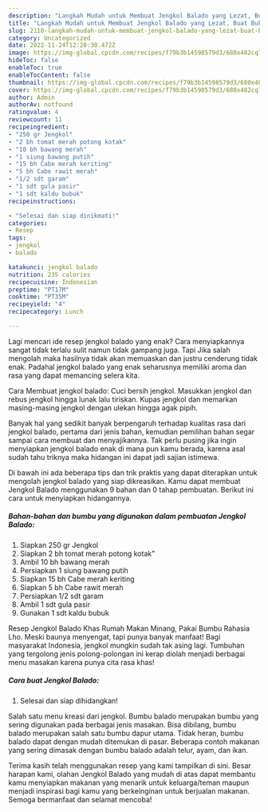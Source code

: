 ```yaml
---
description: "Langkah Mudah untuk Membuat Jengkol Balado yang Lezat, Buat Buka Puasa Lezat Sekali"
title: "Langkah Mudah untuk Membuat Jengkol Balado yang Lezat, Buat Buka Puasa Lezat Sekali"
slug: 2110-langkah-mudah-untuk-membuat-jengkol-balado-yang-lezat-buat-buka-puasa-lezat-sekali
category: Uncategorized
date: 2022-11-24T12:28:30.472Z
image: https://img-global.cpcdn.com/recipes/f79b3b14598579d3/680x482cq70/jengkol-balado-foto-resep-utama.jpg
hideToc: false
enableToc: true
enableTocContent: false
thumbnail: https://img-global.cpcdn.com/recipes/f79b3b14598579d3/680x482cq70/jengkol-balado-foto-resep-utama.jpg
cover: https://img-global.cpcdn.com/recipes/f79b3b14598579d3/680x482cq70/jengkol-balado-foto-resep-utama.jpg
author: Admin
authorAv: notfound
ratingvalue: 4
reviewcount: 11
recipeingredient:
- "250 gr Jengkol"
- "2 bh tomat merah potong kotak"
- "10 bh bawang merah"
- "1 siung bawang putih"
- "15 bh Cabe merah keriting"
- "5 bh Cabe rawit merah"
- "1/2 sdt garam"
- "1 sdt gula pasir"
- "1 sdt kaldu bubuk"
recipeinstructions:

- "Selesai dan siap dinikmati!"
categories:
- Resep
tags:
- jengkol
- balado

katakunci: jengkol balado 
nutrition: 235 calories
recipecuisine: Indonesian
preptime: "PT17M"
cooktime: "PT35M"
recipeyield: "4"
recipecategory: Lunch

---
```



Lagi mencari ide resep jengkol balado yang enak? Cara menyiapkannya sangat tidak terlalu sulit namun tidak gampang juga. Tapi Jika salah mengolah maka hasilnya tidak akan memuaskan dan justru cenderung tidak enak. Padahal jengkol balado yang enak seharusnya memiliki aroma dan rasa yang dapat memancing selera kita.


Cara Membuat jengkol balado: Cuci bersih jengkol. Masukkan jengkol dan rebus jengkol hingga lunak lalu tiriskan. Kupas jengkol dan memarkan masing-masing jengkol dengan ulekan hingga agak pipih.

Banyak hal yang sedikit banyak berpengaruh terhadap kualitas rasa dari jengkol balado, pertama dari jenis bahan, kemudian pemilihan bahan segar sampai cara membuat dan menyajikannya. Tak perlu pusing jika ingin menyiapkan jengkol balado enak di mana pun kamu berada, karena asal sudah tahu triknya maka hidangan ini dapat jadi sajian istimewa.


Di bawah ini ada beberapa tips dan trik praktis yang dapat diterapkan untuk mengolah jengkol balado yang siap dikreasikan. Kamu dapat membuat Jengkol Balado menggunakan 9 bahan dan 0 tahap pembuatan. Berikut ini cara untuk menyiapkan hidangannya.

<!--inarticleads1-->

##### Bahan-bahan dan bumbu yang digunakan dalam pembuatan Jengkol Balado:

1. Siapkan 250 gr Jengkol
1. Siapkan 2 bh tomat merah potong kotak&#34;
1. Ambil 10 bh bawang merah
1. Persiapkan 1 siung bawang putih
1. Siapkan 15 bh Cabe merah keriting
1. Siapkan 5 bh Cabe rawit merah
1. Persiapkan 1/2 sdt garam
1. Ambil 1 sdt gula pasir
1. Gunakan 1 sdt kaldu bubuk


Resep Jengkol Balado Khas Rumah Makan Minang, Pakai Bumbu Rahasia Lho. Meski baunya menyengat, tapi punya banyak manfaat! Bagi masyarakat Indonesia, jengkol mungkin sudah tak asing lagi. Tumbuhan yang tergolong jenis polong-polongan ini kerap diolah menjadi berbagai menu masakan karena punya cita rasa khas! 

<!--inarticleads2-->

##### Cara buat Jengkol Balado:


1. Selesai dan siap dihidangkan!

Salah satu menu kreasi dari jengkol. Bumbu balado merupakan bumbu yang sering digunakan pada berbagai jenis masakan. Bisa dibilang, bumbu balado merupakan salah satu bumbu dapur utama. Tidak heran, bumbu balado dapat dengan mudah ditemukan di pasar. Beberapa contoh makanan yang sering dimasak dengan bumbu balado adalah telur, ayam, dan ikan. 

Terima kasih telah menggunakan resep yang kami tampilkan di sini. Besar harapan kami, olahan Jengkol Balado yang mudah di atas dapat membantu kamu menyiapkan makanan yang menarik untuk keluarga/teman maupun menjadi inspirasi bagi kamu yang berkeinginan untuk berjualan makanan. Semoga bermanfaat dan selamat mencoba!
